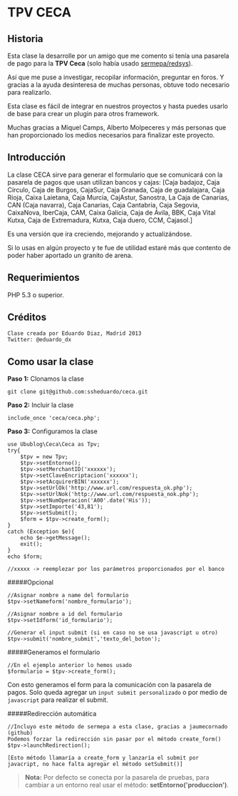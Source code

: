 TPV CECA
========

Historia
--------
Esta clase la desarrolle por un amigo que me comento si tenía una pasarela de pago para la **TPV Ceca** (solo había usado [sermepa/redsys](https://github.com/ssheduardo/sermepa)).

Así que me puse a investigar, recopilar información, preguntar en foros. Y gracias a la ayuda desinteresa de muchas personas, obtuve todo necesario para realizarlo.

Esta clase es fácil de integrar en nuestros proyectos y hasta puedes usarlo de base para crear un plugin para otros framework.

Muchas gracias a Miquel Camps, Alberto Molpeceres y más personas que han proporcionado los medios necesarios para finalizar este proyecto.


Introducción
------------
La clase CECA sirve para generar el formulario que se comunicará con la pasarela de pagos que usan utilizan bancos y cajas: [Caja badajoz, Caja Círculo, Caja de Burgos, CajaSur, Caja Granada, Caja de guadalajara, Caja Rioja, Caixa Laietana, Caja Murcia, CajAstur, Sanostra, La Caja de Canarias, CAN (Caja navarra), Caja Canarias, Caja Cantabria, Caja Segovia, CaixaNova, IberCaja, CAM, Caixa Galicia, Caja de Ávila, BBK, Caja Vital Kutxa, Caja de Extremadura, Kutxa, Caja duero, CCM, Cajasol.]

Es una versión que ira creciendo, mejorando y actualizándose.

Si lo usas en algún proyecto y te fue de utilidad estaré más que contento de poder haber aportado un granito de arena.

Requerimientos
--------------
PHP 5.3 o superior.

Créditos
--------
	Clase creada por Eduardo Diaz, Madrid 2013
	Twitter: @eduardo_dx


Como usar la clase
------------------
**Paso 1:** Clonamos la clase

	git clone git@github.com:ssheduardo/ceca.git

**Paso 2:** Incluir la clase

	include_once 'ceca/ceca.php';

**Paso 3:** Configuramos la clase

	use Ubublog\Ceca\Ceca as Tpv;
	try{
		$tpv = new Tpv;
		$tpv->setEntorno();
		$tpv->setMerchantID('xxxxxx');
		$tpv->setClaveEncriptacion('xxxxxx');
		$tpv->setAcquirerBIN('xxxxxx');
		$tpv->setUrlOk('http://www.url.com/respuesta_ok.php');
		$tpv->setUrlNok('http://www.url.com/respuesta_nok.php');
		$tpv->setNumOperacion('A00'.date('His'));
		$tpv->setImporte('43,81');
		$tpv->setSubmit();
		$form = $tpv->create_form();
	}
	catch (Exception $e){
		echo $e->getMessage();
		exit();
	}
	echo $form;

	//xxxxx -> reemplezar por los parámetros proporcionados por el banco

#####Opcional

	//Asignar nombre a name del formulario
	$tpv->setNameform('nombre_formulario');	

	//Asignar nombre a id del formulario
	$tpv->setIdform('id_formulario');	

	//Generar el input submit (si en caso no se usa javascript u otro)
	$tpv->submit('nombre_submit','texto_del_boton');


#####Generamos el formulario

	//En el ejemplo anterior lo hemos usado
	$formulario = $tpv->create_form();

Con esto generamos el form para la comunicación con la pasarela de pagos.
Solo queda agregar un `input submit personalizado` o por medio de `javascript` para realizar el submit.

#####Redirección automática

	//Incluyo este método de sermepa a esta clase, gracias a jaumecornado (github)
	Podemos forzar la redirección sin pasar por el método create_form()
	$tpv->launchRedirection(); 
	
	[Esto método llamaría a create_form y lanzaría el submit por javacript, no hace falta agregar el método setSubmit()]

>**Nota:**
	Por defecto se conecta por la pasarela de pruebas, para cambiar a un entorno real usar el método: **setEntorno('produccion')**.

